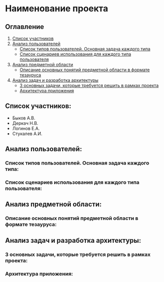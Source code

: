 # Наименование проекта
## Оглавление 
1. [Список участников](#Список_участников)
2. [Анализ пользователей](#Анализ_пользователей)
    - [Список типов пользователей. Основная задача каждого типа](#Список_типов_пользователей)
    - [Список сценариев использования для каждого типа пользователя](#Список_типов_пользователей)
3. [Анализ предметной области](#Анализ_предметной_области)
    - [Описание основных понятий предметной области в формате тезауруса](#Предметная_область)
4. [Анализ задач и разработка архитектуры](#Анализ_задач)
    - [3 основных задачи, которые требуется решить в рамках проекта](#3_основных_задачи)
    - [Архитектура приложения](#Архитектура_приложения)
## Список участников:<a name="Список_участников"></a>
- Быков А.В.
- Деркач Н.В.
- Логинов Е.А.
- Стукалев А.И.
## Анализ пользователей:<a name="Анализ_пользователей"></a>
### Список типов пользователей. Основная задача каждого типа:<a name="Список_типов_пользователей"></a>
### Список сценариев использования для каждого типа пользователя:<a name="Список_сценариев"></a>
## Анализ предметной области:<a name="Анализ_предметной_области"></a>
### Описание основных понятий предметной области в формате тезауруса:<a name="Предметная_область"></a>
## Анализ задач и разработка архитектуры:<a name="Анализ_задач"></a>
### 3 основных задачи, которые требуется решить в рамках проекта:<a name="3_основных_задачи"></a>
### Архитектура приложения:<a name="Архитектура_приложения"></a>
